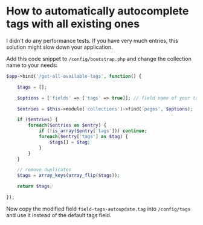 # How to automatically autocomplete tags with all existing ones

I didn't do any performance tests. If you have very much entries, this solution might slow down your application.

Add this code snippet to `/config/bootstrap.php` and change the collection name to your needs:

```php
$app->bind('/get-all-available-tags', function() {

    $tags = [];

    $options = ['fields' => ['tags' => true]]; // field name of your tags field

    $entries = $this->module('collections')->find('pages', $options);

    if ($entries) {
        foreach($entries as $entry) {
            if (!is_array($entry['tags'])) continue;
            foreach($entry['tags'] as $tag) {
                $tags[] = $tag;
            }
        }
    }

    // remove duplicates
    $tags = array_keys(array_flip($tags));

    return $tags;

});
```

Now copy the modified field `field-tags-autoupdate.tag` into `/config/tags` and use it instead of the default tags
field.
